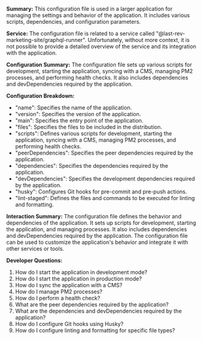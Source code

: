 **Summary:**
This configuration file is used in a larger application for managing the settings and behavior of the application. It includes various scripts, dependencies, and configuration parameters.

**Service:**
The configuration file is related to a service called "@last-rev-marketing-site/graphql-runner". Unfortunately, without more context, it is not possible to provide a detailed overview of the service and its integration with the application.

**Configuration Summary:**
The configuration file sets up various scripts for development, starting the application, syncing with a CMS, managing PM2 processes, and performing health checks. It also includes dependencies and devDependencies required by the application.

**Configuration Breakdown:**
- "name": Specifies the name of the application.
- "version": Specifies the version of the application.
- "main": Specifies the entry point of the application.
- "files": Specifies the files to be included in the distribution.
- "scripts": Defines various scripts for development, starting the application, syncing with a CMS, managing PM2 processes, and performing health checks.
- "peerDependencies": Specifies the peer dependencies required by the application.
- "dependencies": Specifies the dependencies required by the application.
- "devDependencies": Specifies the development dependencies required by the application.
- "husky": Configures Git hooks for pre-commit and pre-push actions.
- "lint-staged": Defines the files and commands to be executed for linting and formatting.

**Interaction Summary:**
The configuration file defines the behavior and dependencies of the application. It sets up scripts for development, starting the application, and managing processes. It also includes dependencies and devDependencies required by the application. The configuration file can be used to customize the application's behavior and integrate it with other services or tools.

**Developer Questions:**
1. How do I start the application in development mode?
2. How do I start the application in production mode?
3. How do I sync the application with a CMS?
4. How do I manage PM2 processes?
5. How do I perform a health check?
6. What are the peer dependencies required by the application?
7. What are the dependencies and devDependencies required by the application?
8. How do I configure Git hooks using Husky?
9. How do I configure linting and formatting for specific file types?